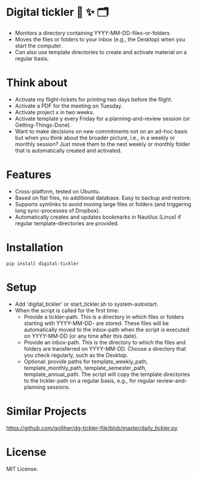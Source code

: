 # Digital tickler 📅  ✨  🗂

- Monitors a directory containing YYYY-MM-DD-files-or-folders
- Moves the files or folders to your inbox (e.g., the Desktop) when you start the computer.
- Can also use template directories to create and activate material on a regular basis.

# Think about

- Activate my flight-tickets for printing two days before the flight.
- Activate a PDF for the meeting on Tuesday.
- Activate project x in two weeks.
- Activate template y every Friday for a planning-and-review session (or Getting-Things-Done).
- Want to make decisions on new commitments not on an ad-hoc basis but when you think about the broader picture, i.e., in a weekly or monthly session? Just move them to the next weekly or monthly folder that is automatically created and activated.

# Features

- Cross-platform, tested on Ubuntu.
- Based on flat files, no additional database. Easy to backup and restore.
- Supports symlinks to avoid moving large files or folders (and triggering long sync-processes of Dropbox).
- Automatically creates and updates bookmarks in Nautilus (Linux) if regular template-directories are provided.

# Installation

```
pip install digital-tickler
```

# Setup

- Add 'digital_tickler' or start_tickler.sh to system-autostart.
- When the script is called for the first time:
  - Provide a tickler-path. This is a directory in which files or folders starting with YYYY-MM-DD- are stored. These files will be automatically moved to the inbox-path when the script is executed on YYYY-MM-DD (or any time after this date).
  - Provide an inbox-path. This is the directory to which the files and folders are transferred on YYYY-MM-DD. Choose a directory that you check regularly, such as the Desktop.
  - Optional: provide paths for template_weekly_path, template_monthly_path, template_semester_path, template_annual_path. The script will copy the template directories to the tickler-path on a regular basis, e.g., for regular review-and-planning sessions.

# Similar Projects

https://github.com/golliher/dg-tickler-file/blob/master/daily_tickler.py


# License

MIT License.
